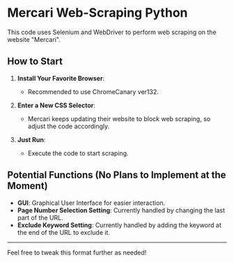 # Mercari Web-Scraping Python

This code uses Selenium and WebDriver to perform web scraping on the website "Mercari".

## How to Start

1. **Install Your Favorite Browser**:
   - Recommended to use ChromeCanary ver132.

2. **Enter a New CSS Selector**:
   - Mercari keeps updating their website to block web scraping, so adjust the code accordingly.

3. **Just Run**:
   - Execute the code to start scraping.

## Potential Functions (No Plans to Implement at the Moment)

- **GUI**: Graphical User Interface for easier interaction.
- **Page Number Selection Setting**: Currently handled by changing the last part of the URL.
- **Exclude Keyword Setting**: Currently handled by adding the keyword at the end of the URL to exclude it.

---

Feel free to tweak this format further as needed!
